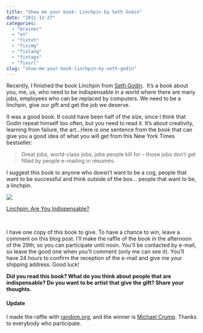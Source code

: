 ```yaml
---
title: "Show me your book: Linchpin by Seth Godin"
date: "2011-12-27"
categories: 
  - "brainer"
  - "en"
  - "fixtxt"
  - "fiximg"
  - "fixlang"
  - "fixtags"
  - "fixurl"
slug: "show-me-your-book-linchpin-by-seth-godin"
---
```


Recently, I finished the book Linchpin from [Seth Godin](https://sethgodin.typepad.com/).  It’s a book about you, me, us, who need to be indispensable in a world where there are many jobs, employees who can be replaced by computers. We need to be a linchpin, give our gift and get the job we deserve.

It was a good book. It could have been half of the size, since I think that Godin repeat himself too often, but you need to read it. It’s about creativity, learning from failure, the art…Here is one sentence from the book that can give you a good idea of what you will get from this New York Times bestseller:

> Great jobs, world-class jobs, jobs people kill for – those jobs don’t get filled by people e-mailing in résumés.

I suggest this book to anyone who doesn’t want to be a cog, people that want to be successful and think outside of the box... people that want to be, a linchpin.

![](images/51fMyB3O1TL._SL160_.jpg)

[Linchpin: Are You Indispensable?](https://www.amazon.ca/Linchpin-Are-Indispensable-Seth-Godin/dp/1591843162%3FSubscriptionId%3D0JTCV5ZMHMF7ZYTXGFR2%26tag%3Doutofcomzon-20%26linkCode%3Dxm2%26camp%3D2025%26creative%3D165953%26creativeASIN%3D1591843162)

 

I have one copy of this book to give. To have a chance to win, leave a comment on this blog post. I’ll make the raffle of the book in the afternoon of the 29th, so you can participate until noon. You’ll be contacted by e-mail, so leave the good one when you’ll comment (only me can see it). You’ll have 24 hours to confirm the reception of the e-mail and give me your shipping address. Good luck!

**Did you read this book? What do you think about people that are indispensable? Do you want to be artist that give the gift? Share your thoughts.**

#### **Update**

I made the raffle with [random.org](https://www.random.org/), and the winner is [Michael Crump](https://michaelcrump.net/). Thanks to everybody who participate.
